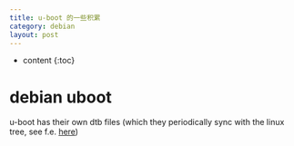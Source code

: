 ```yaml
---
title: u-boot 的一些积累
category: debian
layout: post
---
```

* content
{:toc}

# debian  uboot

u-boot has their own dtb files (which they periodically sync with the linux tree, see f.e. [here](https://lore.kernel.org/u-boot/20230816-b4-upstream-j721s2-r5-pinmux-v3-0-fd6602912536@ti.com/))


